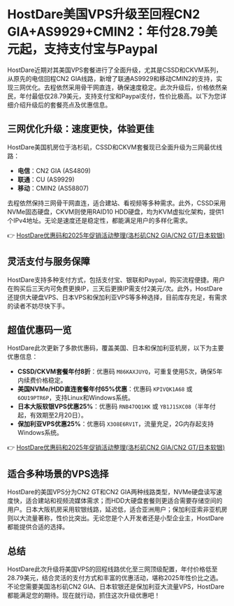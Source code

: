 # HostDare美国VPS升级至回程CN2 GIA+AS9929+CMIN2：年付28.79美元起，支持支付宝与Paypal

HostDare近期对其美国VPS套餐进行了全面升级，尤其是CSSD和CKVM系列，从原先的电信回程CN2 GIA线路，新增了联通AS9929和移动CMIN2的支持，实现三网优化。去程依然采用骨干网直连，确保速度稳定。此次升级后，价格依然亲民，年付最低仅28.79美元，支持支付宝和Paypal支付，性价比极高。以下为您详细介绍升级后的套餐亮点及优惠信息。

## 三网优化升级：速度更快，体验更佳

HostDare美国机房位于洛杉矶，CSSD和CKVM套餐现已全面升级为三网最优线路：
- **电信**：CN2 GIA (AS4809)
- **联通**：CU (AS9929)
- **移动**：CMIN2 (AS58807)

去程依然保持三网骨干网直连，适合建站、看视频等多种需求。此外，CSSD采用NVMe固态硬盘，CKVM则使用RAID10 HDD硬盘，均为KVM虚拟化架构，提供1个IPv4地址。无论是速度还是稳定性，都能满足用户的多样化需求。

👉 [HostDare优惠码和2025年促销活动整理(洛杉矶CN2 GIA/CN2 GT/日本软银)](https://bit.ly/hostdare)

## 灵活支付与服务保障

HostDare支持多种支付方式，包括支付宝、银联和Paypal，购买流程便捷。用户在购买后三天内可免费更换IP，三天后更换IP需支付2美元/次。此外，HostDare还提供大硬盘VPS、日本VPS和保加利亚VPS等多种选择，目前库存充足，有需求的读者不妨尽快下手。

## 超值优惠码一览

HostDare此次更新了多款优惠码，覆盖美国、日本和保加利亚机房，以下为主要优惠信息：

- **CSSD/CKVM套餐年付8折**：优惠码 `M86KAXJUYQ`，可重复使用5次，确保5年内续费价格稳定。
- **美国NVMe/HDD直连套餐年付65%优惠**：优惠码 `KPIVQK1A68` 或 `6OU19PTR6P`，支持Linux和Windows系统。
- **日本大阪软银VPS优惠25%**：优惠码 `RNB47OQ1KK` 或 `YB1J1SXC08`（半年付起，有效期至2月20日）。
- **保加利亚VPS优惠25%**：优惠码 `X3O8E6RV1T`，流量充足，2G内存起支持Windows系统。

👉 [HostDare优惠码和2025年促销活动整理(洛杉矶CN2 GIA/CN2 GT/日本软银)](https://bit.ly/hostdare)

## 适合多种场景的VPS选择

HostDare的美国VPS分为CN2 GT和CN2 GIA两种线路类型，NVMe硬盘读写速度快，适合建站和视频流媒体需求；而HDD大硬盘套餐则更适合需要存储空间的用户。日本大阪机房采用软银线路，延迟低，适合亚洲用户；保加利亚索非亚机房则以大流量著称，性价比突出。无论您是个人开发者还是小型企业主，HostDare都能提供合适的选择。

## 总结

HostDare此次升级将美国VPS的回程线路优化至三网顶级配置，年付价格低至28.79美元，结合灵活的支付方式和丰富的优惠活动，堪称2025年性价比之选。不论您需要美国洛杉矶CN2 GIA、日本软银还是保加利亚大流量VPS，HostDare都能满足您的期待。现在就行动，抓住这次升级优惠吧！